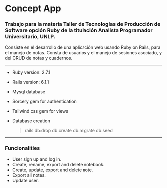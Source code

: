 # Concept App
### Trabajo para la materia Taller de Tecnologías de Producción de Software opción Ruby de la titulación Analista Programador Universitario, UNLP.

Consiste en el desarrollo de una aplicación web usando Ruby on Rails, para el manejo de notas. Consta de usuarios y el manejo de sesiones asociado, y del CRUD de notas y cuadernos.
***

- Ruby version: 2.7.1

- Rails version: 6.1.1

- Mysql database

- Sorcery gem for authentication

- Tailwind css gem for views

- Database creation
  > rails db:drop db:create db:migrate db:seed

---

### Funcionalities

- User sign up and log in.
- Create, rename, export and delete notebook.
- Create, update, export and delete note.
- Export all notes.
- Update user.

